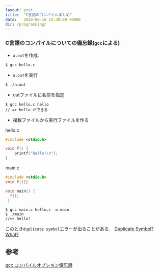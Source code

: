 ```yaml
---
layout: post
title:  "C言語のコンパイルまとめ"
date:   2020-08-16 14:30:00 +0900
dir: /programming/
---
```

### C言語のコンパイルについての備忘録(`gcc`による)

- `a.out`を作成.
```
$ gcc hello.c
```

- `a.out`を実行
```
$ ./a.out
```

- outファイルに名前を指定
```
$ gcc hello.c hello
// => hello ができる
```

- 複数ファイルから実行ファイルを作る

hello.c
```hello.c
#include <stdio.h>

void f() {
    printf("hello!\n");
}
```
main.c
```main.c
#include <stdio.h>
void f(){}

void main() {
  f();
 }
```
```
$ gcc main.c hello.c -o main
$ ./main
//=> hello!
```
このとき`duplicate symbol`エラーが出ることがある． [Duplicate Symbol? What?](https://samwho.dev/blog/duplicate-symbol-what/)

## 参考
[gcc コンパイルオプション備忘録](https://qiita.com/seriru13/items/c2f5192615162c4c3f47)

